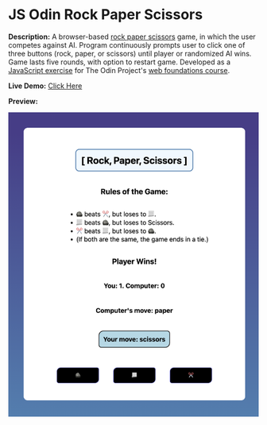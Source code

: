 # JS Odin Rock Paper Scissors
  
**Description:** A browser-based [rock paper scissors](https://en.wikipedia.org/wiki/Rock_paper_scissors) game, in which the user competes against AI. Program continuously prompts user to click one of three buttons (rock, paper, or scissors) until player or randomized AI wins. Game lasts five rounds, with option to restart game. Developed as a [JavaScript exercise](https://www.theodinproject.com/lessons/foundations-rock-paper-scissors) for The Odin Project's [web foundations course](https://www.theodinproject.com/paths/foundations/courses/foundations).
  
**Live Demo:** [Click Here](https://chaseofthejungle.github.io/js-odin-rock-paper-scissors/app/)  
  
**Preview:**  
  
![JS Odin Rock Paper Scissors Gameplay](https://github.com/chaseofthejungle/js-odin-rock-paper-scissors/blob/main/odinrpsdemo.png "JS Odin Rock Paper Scissors Preview")

